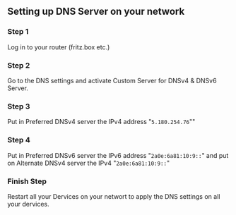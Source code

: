 ## Setting up DNS Server on your network

### Step 1
Log in to your router (fritz.box etc.)

### Step 2
Go to the DNS settings and activate Custom Server for DNSv4 & DNSv6 Server.

### Step 3
Put in Preferred DNSv4 server the IPv4 address "`5.180.254.76`""

### Step 4
Put in Preferred DNSv6 server the IPv6 address "`2a0e:6a81:10:9::`" and put on Alternate DNSv4 server the IPv4 "`2a0e:6a81:10:9::`"

### Finish Step
Restart all your Dervices on your networt to apply the DNS settings on all your dervices.
